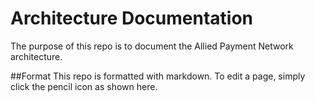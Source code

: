 # Architecture Documentation

The purpose of this repo is to document the Allied Payment Network architecture.

##Format
This repo is formatted with markdown. To edit a page, simply click the pencil icon as shown here.
